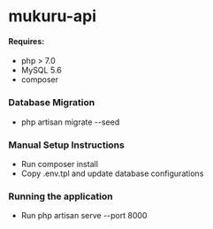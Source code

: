 # mukuru-api

#### Requires:
- php > 7.0
- MySQL 5.6
- composer

### Database Migration

- php artisan migrate --seed

### Manual Setup Instructions

- Run composer install
- Copy .env.tpl and update database configurations

### Running the application

- Run php artisan serve --port 8000